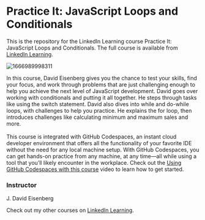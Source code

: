# Practice It: JavaScript Loops and Conditionals 
This is the repository for the LinkedIn Learning course Practice It: JavaScript Loops and Conditionals. The full course is available from [LinkedIn Learning][lil-course-url].

![1666989998311](https://user-images.githubusercontent.com/28540243/200744848-8c208f4c-0396-4746-b821-82461a932d8b.jpeg)

In this course, David Eisenberg gives you the chance to test your skills, find your focus, and work through problems that are just challenging enough to help you achieve the next level of JavaScript development. David goes over working with conditionals and putting it all together. He steps through tasks like using the switch statement. David also dives into while and do-while loops, with challenges to help you practice. He explains the for loop, then introduces challenges like calculating minimum and maximum sales and more.<br><br>This course is integrated with GitHub Codespaces, an instant cloud developer environment that offers all the functionality of your favorite IDE without the need for any local machine setup. With GitHub Codespaces, you can get hands-on practice from any machine, at any time—all while using a tool that you’ll likely encounter in the workplace. Check out the [Using GitHub Codespaces with this course][gcs-video-url] video to learn how to get started.

### Instructor

J. David Eisenberg

Check out my other courses on [LinkedIn Learning](https://www.linkedin.com/learning/instructors/j-david-eisenberg).

[lil-course-url]: https://www.linkedin.com/learning/practice-it-javascript-loops-and-conditionals
[lil-thumbnail-url]: https://media.licdn.com/dms/image/D560DAQHZcW4-tcsdxg/learning-public-crop_675_1200/0/1666989998311?e=1667952000&v=beta&t=J3MzAcqtVIyPO3qZFmbe48Gfh9Y9Ypksy19_jWAf92w
[gcs-video-url]: https://www.linkedin.com/learning/practice-it-javascript-loops-and-conditionals/using-github-codespaces-with-this-course
